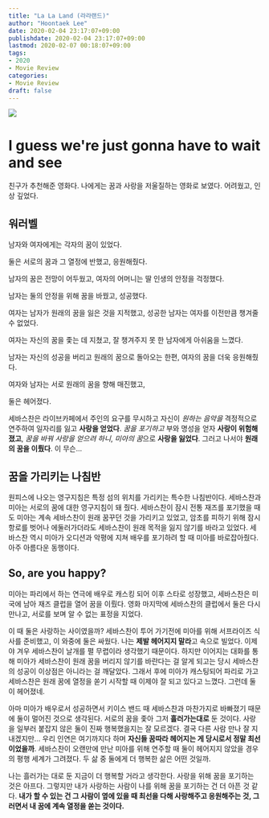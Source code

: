 ```yaml
---
title: "La La Land (라라랜드)"
author: "Hoontaek Lee"
date: 2020-02-04 23:17:07+09:00
publishdate: 2020-02-04 23:17:07+09:00
lastmod: 2020-02-07 00:18:07+09:00
tags:
- 2020
- Movie Review
categories:
- Movie Review
draft: false
---
```


![](https://www.thedebtfreejourney.com/wp-content/uploads/2017/06/Im-always-gonna-love-you-1024x444.png)

# I guess we're just gonna have to wait and see

친구가 추천해준 영화다. 나에게는 꿈과 사랑을 저울질하는 영화로 보였다. 어려웠고, 인상 깊었다.

## 워러벨

남자와 여자에게는 각자의 꿈이 있었다. 

둘은 서로의 꿈과 그 열정에 반했고, 응원해줬다.

남자의 꿈은 전망이 어두웠고, 여자의 어머니는 딸 인생의 안정을 걱정했다.

남자는 둘의 안정을 위해 꿈을 바꿨고, 성공했다.

여자는 남자가 원래의 꿈을 잃은 것을 지적했고, 성공한 남자는 여자를 이전만큼 챙겨줄 수 없었다.

여자는 자신의 꿈을 좇는 데 지쳤고, 잘 챙겨주지 못 한 남자에게 아쉬움을 느꼈다.

남자는 자신의 성공을 버리고 원래의 꿈으로 돌아오는 한편, 여자의 꿈을 더욱 응원해줬다.

여자와 남자는 서로 원래의 꿈을 향해 매진했고,

둘은 헤어졌다.



세바스찬은 라이브카페에서 주인의 요구를 무시하고 자신이 *원하는 음악을* 격정적으로 연주하여 일자리를 잃고 **사랑을 얻었다**. *꿈을 포기하고* 부와 명성을 얻자 **사랑이 위험해졌고**, *꿈을 바꿔 사랑을 얻으려 하니*, *미아의 꿈*으로 **사랑을 잃었다**. 그러고 나서야 **원래의 꿈을 이뤘다**. 이 무슨...

## 꿈을 가리키는 나침반

원피스에 나오는 영구지침은 특정 섬의 위치를 가리키는 특수한 나침반이다. 세바스찬과 미아는 서로의 꿈에 대한 영구지침이 돼 줬다. 세바스찬이 잠시 전통 재즈를 포기했을 때도 미아는 계속 세바스찬이 원래 꿈꾸던 것을 가리키고 있었고, 암초를 피하기 위해 잠시 항로를 벗어나 에둘러가더라도 세바스찬이 원래 목적을 잃지 않기를 바라고 있었다. 세바스찬 역시 미아가 오디션과 악평에 지쳐 배우를 포기하려 할 때 미아를 바로잡아줬다. 아주 아름다운 동행이다.

## So, are you happy?

미아는 파리에서 하는 연극에 배우로 캐스킹 되어 이후 스타로 성장했고, 세바스찬은 미국에 남아 재즈 클럽을 열어 꿈을 이뤘다. 영화 마지막에 세바스찬의 클럽에서 둘은 다시 만나고, 서로를 보며 알 수 없는 표정을 지었다.

이 때 둘은 사랑하는 사이였을까? 세바스찬이 투어 가기전에 미아를 위해 서프라이즈 식사를 준비했고, 이 와중에 둘은 싸웠다. 나는 **제발 헤어지지 말라**고 속으로 빌었다. 이제야 겨우 세바스찬이 날개를 펼 무렵이라 생각했기 때문이다. 하지만 이어지는 대화를 통해 미아가 세바스찬이 원래 꿈을 버리지 않기를 바란다는 걸 알게 되고는 당시 세바스찬의 성공이 이상점은 아니라는 걸 깨달았다. 그래서 후에 미아가 캐스팅되어 파리로 가고 세바스찬은 원래 꿈에 열정을 쏟기 시작할 때 이제야 잘 되고 있다고 느꼈다. 그런데 둘이 헤어졌네.

아마 미아가 배우로서 성공하면서 키이스 밴드 때 세바스찬과 마찬가지로 바빠졌기 때문에 둘이 멀어진 것으로 생각된다. 서로의 꿈을 좇아 그저 **흘러가는대로** 둔 것이다. 사랑을 일부러 붙잡지 않은 둘이 진짜 행복했을지는 잘 모르겠다. 결국 다른 사람 만나 잘 지내겠지만... 우리 인연은 여기까지다 하며 **자신들 꿈따라 헤어지는 게 당시로서 정말 최선이었을까**. 세바스찬이 오랜만에 만난 미아를 위해 연주할 때 둘이 헤어지지 않았을 경우의 평행 세계가 그려졌다. 두 삶 중 둘에게 더 행복한 삶은 어떤 것일까.

나는 흘러가는 대로 둔 지금이 더 행복할 거라고 생각한다. 사랑을 위해 꿈을 포기하는 것은 아프다. 그렇지만 내가 사랑하는 사람이 나를 위해 꿈을 포기하는 건 더 아픈 것 같다. **내가 할 수 있는 건 그 사람이 옆에 있을 때 최선을 다해 사랑해주고 응원해주는 것, 그러면서 내 꿈에 계속 열정을 쏟는 것이다.**